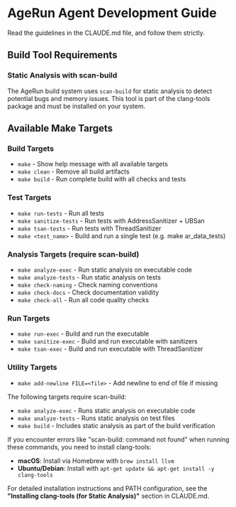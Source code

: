 # AgeRun Agent Development Guide

Read the guidelines in the CLAUDE.md file, and follow them strictly.

## Build Tool Requirements

### Static Analysis with scan-build

The AgeRun build system uses `scan-build` for static analysis to detect potential bugs and memory issues. This tool is part of the clang-tools package and must be installed on your system.

## Available Make Targets

### Build Targets
- `make` - Show help message with all available targets
- `make clean` - Remove all build artifacts
- `make build` - Run complete build with all checks and tests

### Test Targets
- `make run-tests` - Run all tests
- `make sanitize-tests` - Run tests with AddressSanitizer + UBSan
- `make tsan-tests` - Run tests with ThreadSanitizer
- `make <test_name>` - Build and run a single test (e.g. make ar_data_tests)

### Analysis Targets (require scan-build)
- `make analyze-exec` - Run static analysis on executable code
- `make analyze-tests` - Run static analysis on tests
- `make check-naming` - Check naming conventions
- `make check-docs` - Check documentation validity
- `make check-all` - Run all code quality checks

### Run Targets
- `make run-exec` - Build and run the executable
- `make sanitize-exec` - Build and run executable with sanitizers
- `make tsan-exec` - Build and run executable with ThreadSanitizer

### Utility Targets
- `make add-newline FILE=<file>` - Add newline to end of file if missing

The following targets require scan-build:
- `make analyze-exec` - Runs static analysis on executable code
- `make analyze-tests` - Runs static analysis on test files
- `make build` - Includes static analysis as part of the build verification

If you encounter errors like "scan-build: command not found" when running these commands, you need to install clang-tools:

- **macOS**: Install via Homebrew with `brew install llvm`
- **Ubuntu/Debian**: Install with `apt-get update && apt-get install -y clang-tools`

For detailed installation instructions and PATH configuration, see the **"Installing clang-tools (for Static Analysis)"** section in CLAUDE.md.